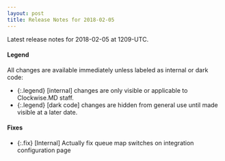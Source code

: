 ```yaml
---
layout: post
title: Release Notes for 2018-02-05
---
```


Latest release notes for 2018-02-05 at 1209-UTC.

<div class='legend' markdown='1'>

#### Legend

All changes are available immediately unless labeled as internal or dark code:

- {:.legend} [internal] changes are only visible or applicable to Clockwise.MD staff.
- {:.legend} [dark code] changes are hidden from general use until made visible at a later date.

</div>


<div class='fixes' markdown='1'>

#### Fixes

- {:.fix} [Internal] Actually fix queue map switches on integration configuration page

</div>
